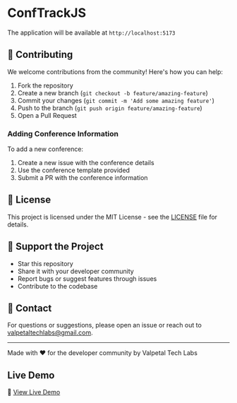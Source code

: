 # ConfTrackJS

The application will be available at `http://localhost:5173`

## 🤝 Contributing

We welcome contributions from the community! Here's how you can help:

1. Fork the repository
2. Create a new branch (`git checkout -b feature/amazing-feature`)
3. Commit your changes (`git commit -m 'Add some amazing feature'`)
4. Push to the branch (`git push origin feature/amazing-feature`)
5. Open a Pull Request

### Adding Conference Information

To add a new conference:
1. Create a new issue with the conference details
2. Use the conference template provided
3. Submit a PR with the conference information

## 📝 License

This project is licensed under the MIT License - see the [LICENSE](LICENSE) file for details.

## 🌟 Support the Project

- Star this repository
- Share it with your developer community
- Report bugs or suggest features through issues
- Contribute to the codebase


## 📧 Contact

For questions or suggestions, please open an issue or reach out to valpetaltechlabs@gmail.com.

---

Made with ❤️ for the developer community by Valpetal Tech Labs

## Live Demo
🚀 [View Live Demo](https://valpetaltechlabs.github.io/conftrackjs)
